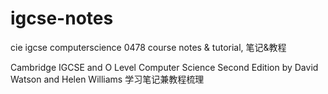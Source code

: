 # igcse-notes
cie igcse computerscience 0478 course notes &amp; tutorial, 笔记&amp;教程

Cambridge IGCSE and O Level 
Computer Science Second Edition by David Watson and Helen Williams
学习笔记兼教程梳理